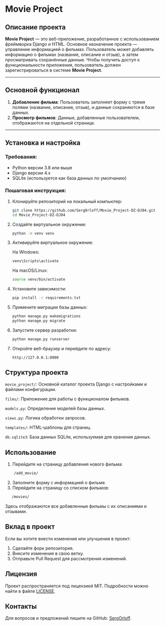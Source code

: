 # Movie Project

## Описание проекта
**Movie Project** — это веб-приложение, разработанное с использованием фреймворка Django и HTML. Основное назначение проекта — управление информацией о фильмах. Пользователь может добавлять информацию о фильмах (название, описание и отзыв), а затем просматривать сохранённые данные.
Чтобы получить доступ к функциональности приложения, пользователь должен зарегистрироваться в системе **Movie Project**.

---
## Основной функционал
1. **Добавление фильма**: Пользователь заполняет форму с тремя полями (название, описание, отзыв), и данные сохраняются в базе данных.
2. **Просмотр фильмов**: Данные, добавленные пользователем, отображаются на отдельной странице.

---

## Установка и настройка

### Требования:
- Python версии 3.8 или выше
- Django версии 4.х
- SQLite (используется как база данных по умолчанию)

### Пошаговая инструкция:
1. Клонируйте репозиторий на локальный компьютер:
   ```bash
   git clone https://github.com/SergOrloff/Movie_Project-DZ-DJ04.git
   cd Movie_Project-DZ-DJ04
2. Создайте виртуальное окружение:
    ```bash
    python -m venv venv
3. Активируйте виртуальное окружение:

    На Windows:
    ```bash
    venv\Scripts\activate
   ```
    На macOS/Linux:
    ```bash
    source venv/bin/activate
4. Установите зависимости:
    ```bash
    pip install -r requirements.txt
5. Примените миграции базы данных:
    ```bash
    python manage.py makemigrations
    python manage.py migrate
6. Запустите сервер разработки:
    ```bash
    python manage.py runserver
7. Откройте веб-браузер и перейдите по адресу:
    ```arduino 
   http://127.0.0.1:8000
## Структура проекта
`movie_project/`: Основной каталог проекта Django с настройками и файлами конфигурации.

`films/`: Приложение для работы с функционалом фильмов.

`models.py`: Определение моделей базы данных.

`views.py`: Логика обработки запросов.

`templates/`: HTML-шаблоны для страниц.

`db.sqlite3`: База данных SQLite, используемая для хранения данных.
## Использование
1. Перейдите на страницу добавления нового фильма:
``` bash
    /add_movie/
```

2. Заполните форму с информацией о фильме.
3. Перейдите на страницу со списком фильмов:

``` bash
   /movies/
```
Здесь отображаются все добавленные фильмы с их описаниями и отзывами.
## Вклад в проект
Если вы хотите внести изменения или улучшения в проект:

1. Сделайте форк репозитория.
2. Внесите изменения в свою ветку.
3. Отправьте Pull Request для рассмотрения изменений.
## Лицензия
Проект распространяется под лицензией MIT. Подробности можно найти в файле [LICENSE](LICENSE).

## Контакты
Для вопросов и предложений пишите на GitHub: [SergOrloff](https://github.com/SergOrloff).
